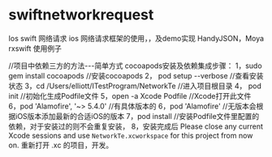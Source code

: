 # swiftnetworkrequest
Ios swift 网络请求
ios 网络请求框架的使用，，及demo实现
HandyJSON，Moya rxswift 使用例子

//项目中依赖三方的方法---简单方式
cocoapods安装及依赖集成步骤：
 1，sudo gem install cocoapods       //安装cocoapods
 2， pod setup --verbose         //查看安装状态
 3，cd /Users/elliott/ITestProgram/NetworkTe              //进入项目根目录
 4， pod init          //初始化生成Podfile文件
 5，open -a Xcode Podfile                 //Xcode打开此文件
 6，pod 'Alamofire', '~> 5.4.0'    //有具体版本的
 6，pod 'Alamofire'     //无版本会根据iOS版本添加最新的合适iOS的版本
 7，pod install        //安装Podfile文件里配置的依赖，对于安装过的则不会重复安装，
 8，安装完成后 Please close any current Xcode sessions and use `NetworkTe.xcworkspace` for this project from now on. 重新打开   .xc   的项目，开发。

